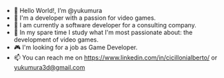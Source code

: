 - 👋 Hello World!, I’m @yukumura
- 👀 I'm a developer with a passion for video games.
- 🌱 I am currently a software developer for a consulting company.
- 🎲 In my spare time I study what I'm most passionate about: the development of video games.
- 🎮 I'm looking for a job as Game Developer.
- 📫 You can reach me on https://www.linkedin.com/in/cicillonialberto/ or yukumura3d@gmail.com
